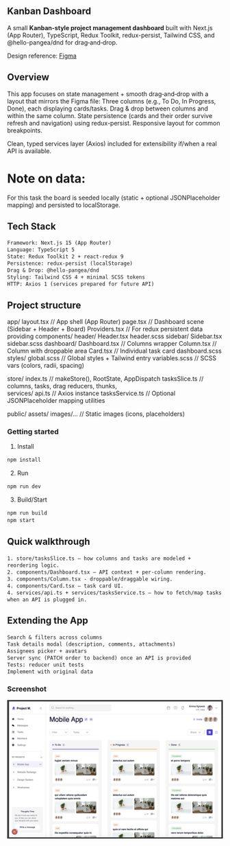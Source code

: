 ## Kanban Dashboard

A small **Kanban-style project management dashboard** built with Next.js (App Router), TypeScript, Redux Toolkit, redux-persist, Tailwind CSS, and @hello-pangea/dnd for drag‑and‑drop.

Design reference: [Figma](https://www.figma.com/design/ReIpaYRC5nKXxfdYjfgjP9/Project-Management-Dashboard--Community-?node-id=2-163&t=6LCkCzhDHjDUIqMl-0)

## Overview

This app focuses on state management + smooth drag‑and‑drop with a layout that mirrors the Figma file:
    Three columns (e.g., To Do, In Progress, Done), each displaying cards/tasks.
    Drag & drop between columns and within the same column.
    State persistence (cards and their order survive refresh and navigation) using redux-persist.
    Responsive layout for common breakpoints.

Clean, typed services layer (Axios) included for extensibility if/when a real API is available.

# Note on data: 
For this task the board is seeded locally (static + optional JSONPlaceholder mapping) and persisted to localStorage.

## Tech Stack
    Framework: Next.js 15 (App Router)
    Language: TypeScript 5
    State: Redux Toolkit 2 + react-redux 9
    Persistence: redux-persist (localStorage)
    Drag & Drop: @hello-pangea/dnd
    Styling: Tailwind CSS 4 + minimal SCSS tokens
    HTTP: Axios 1 (services prepared for future API)

## Project structure 
app/
  layout.tsx                // App shell (App Router)
  page.tsx                  // Dashboard scene (Sidebar + Header + Board)
  Providers.tsx             // For redux persistent data providing
  components/
    header/
        Header.tsx
        header.scss
    sidebar/
        Sidebar.tsx
        sidebar.scss
    dashboard/
        Dashboard.tsx           // Columns wrapper
        Column.tsx              // Column with droppable area
        Card.tsx                // Individual task card
        dashboard.scss
  styles/
    global.scss             // Global styles + Tailwind entry
    variables.scss         // SCSS vars (colors, radii, spacing)

store/
  index.ts                  // makeStore(), RootState, AppDispatch
  tasksSlice.ts             // columns, tasks, drag reducers, thunks,           
services/
  api.ts                    // Axios instance
  tasksService.ts           // Optional JSONPlaceholder mapping utilities

public/
  assets/
    images/…                // Static images (icons, placeholders)

### Getting started 
1. Install
```bash
npm install 
```
2. Run
```bash
npm run dev
```
3. Build/Start
```bash
npm run build
npm start
```

## Quick walkthrough
    1. store/tasksSlice.ts – how columns and tasks are modeled + reordering logic.
    2. components/Dashboard.tsx – API context + per-column rendering.
    3. components/Column.tsx - droppable/draggable wiring.
    4. components/Card.tsx – task card UI.
    4. services/api.ts + services/tasksService.ts – how to fetch/map tasks when an API is plugged in.

## Extending the App
    Search & filters across columns
    Task details modal (description, comments, attachments)
    Assignees picker + avatars
    Server sync (PATCH order to backend) once an API is provided
    Tests: reducer unit tests 
    Implement with original data
    
### Screenshot
![alt text](image.png)